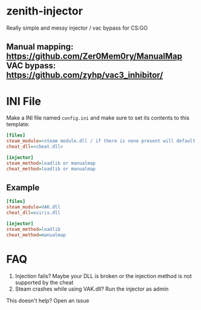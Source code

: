 # zenith-injector
Really simple and messy injector / vac bypass for CS:GO

Manual mapping: https://github.com/Zer0Mem0ry/ManualMap
VAC bypass: https://github.com/zyhp/vac3_inhibitor/
---
# INI File
Make a INI file named `config.ini` and make sure to set its contents to this template:
```ini
[files]
steam_module=<steam module.dll / if there is none present will default to VAK.dll>
cheat_dll=<cheat.dll>

[injector]
steam_method=loadlib or manualmap
cheat_method=loadlib or manualmap
```

Example
---
```ini
[files]
steam_module=VAK.dll
cheat_dll=osiris.dll

[injector]
steam_method=loadlib
cheat_method=manualmap
```

# FAQ
1. Injection fails? Maybe your DLL is broken or the injection method is not supported by the cheat
2. Steam crashes while using VAK.dll? Run the injector as admin

This doesn't help? Open an issue
